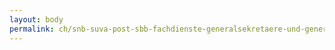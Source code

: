```yaml
---
layout: body
permalink: ch/snb-suva-post-sbb-fachdienste-generalsekretaere-und-generalsekretaerinnen-der-departemente-bundesgericht/
---
```


